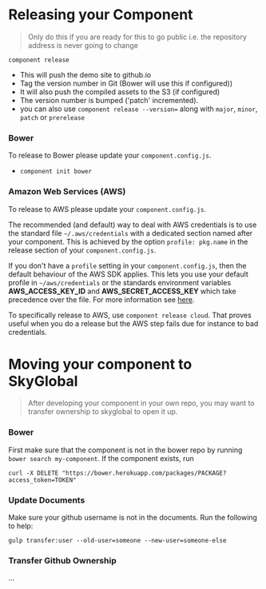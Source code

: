 # Releasing your Component

 > Only do this if you are ready for this to go public i.e. the repository address is never going to change

`component release`

   * This will push the demo site to github.io 
   * Tag the version number in Git (Bower will use this if configured))
   * It will also push the compiled assets to the S3 (if configured)
   * The version number is bumped ('patch' incremented). 
   * you can also use `component release --version=` along with `major`, `minor`, `patch` or `prerelease`

### Bower

To release to Bower please update your `component.config.js`.

 * `component init bower`
 
### Amazon Web Services (AWS)

To release to AWS please update your `component.config.js`.

The recommended (and default) way to deal with AWS credentials is to
use the standard file `~/.aws/credentials` with a dedicated section
named after your component. This is achieved by the option `profile:
pkg.name` in the release section of your `component.config.js`.

If you don't have a `profile` setting in your `component.config.js`,
then the default behaviour of the AWS SDK applies. This lets you use
your default profile in `~/aws/credentials` or the standards
environment variables **AWS_ACCESS_KEY_ID** and
**AWS_SECRET_ACCESS_KEY** which take precedence over the file. For
more information see
[here](http://blogs.aws.amazon.com/security/post/Tx3D6U6WSFGOK2H/A-New-and-Standardized-Way-to-Manage-Credentials-in-the-AWS-SDKs#).

To specifically release to AWS, use `component release cloud`. That
proves useful when you do a release but the AWS step fails due for
instance to bad credentials.

# Moving your component to SkyGlobal

> After developing your component in your own repo, you may want to transfer ownership to skyglobal to open it up.

### Bower

First make sure that the component is not in the bower repo by running `bower search my-component`.
If the component exists, run

```
curl -X DELETE "https://bower.herokuapp.com/packages/PACKAGE?access_token=TOKEN"
```

### Update Documents

Make sure your github username is not in the documents. Run the following to help:

`gulp transfer:user --old-user=someone --new-user=someone-else`

### Transfer Github Ownership

...
